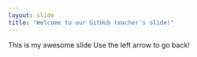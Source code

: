 ```yaml
---
layout: slide
title: "Welcome to our GitHub teacher's slide!"
---
```

This is my awesome slide
Use the left arrow to go back!
